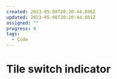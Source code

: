 ```yaml
---
created: 2023-05-08T20:20:44.686Z
updated: 2023-05-08T20:20:44.681Z
assigned: ""
progress: 0
tags:
  - Code
---
```


# Tile switch indicator
